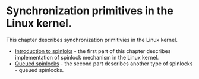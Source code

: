 # Synchronization primitives in the Linux kernel.

This chapter describes synchronization primitivies in the Linux kernel.

* [Introduction to spinloks](http://0xax.gitbooks.io/linux-insides/content/SyncPrim/sync-1.html) - the first part of this chapter describes implementation of spinlock mechanism in the Linux kernel.
* [Queued spinlocks](https://0xax.gitbooks.io/linux-insides/content/SyncPrim/sync-2.html) - the second part describes another type of spinlocks - queued spinlocks.
